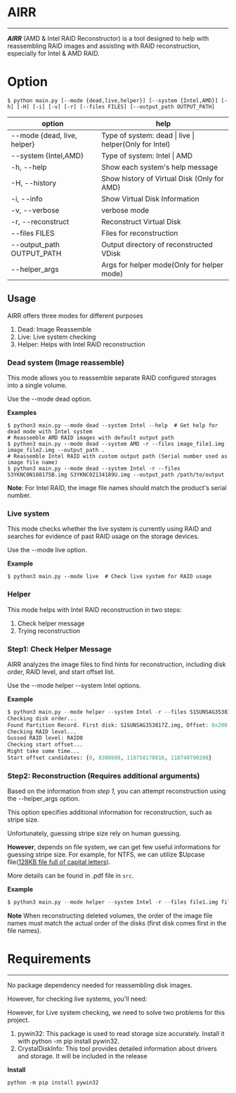 # AIRR
--------------
***AIRR*** (AMD & Intel RAID Reconstructor) is a tool designed to help with reassembling RAID images and assisting with RAID reconstruction, especially for Intel & AMD RAID.


# Option
```
$ python main.py [--mode {dead,live,helper}] [--system {Intel,AMD}] [-h] [-H] [-i] [-v] [-r] [--files FILES] [--output_path OUTPUT_PATH]
```
|option|help|
|------|----|       
| --mode {dead, live, helper}         | Type of system: dead \| live \| helper(Only for Intel) |
| --system {Intel,AMD}          |Type of system: Intel \| AMD|
| -h, --help                    |Show each system's help message|
| -H, --history                 |Show history of Virtual Disk (Only for AMD)|
| -i, --info                    |Show Virtual Disk Information|
| -v, --verbose                 |verbose mode|
| -r, --reconstruct             |Reconstruct Virtual Disk|
| --files FILES                 |Files for reconstruction|
| --output_path OUTPUT_PATH     |Output directory of reconstructed VDisk|
| --helper_args                 | Args for helper mode(Only for helper mode)|

## Usage
AIRR offers three modes for different purposes

1. Dead: Image Reassemble
2. Live: Live system checking
3. Helper: Helps with Intel RAID reconstruction


### Dead system (Image reassemble)
This mode allows you to reassemble separate RAID configured storages into a single volume.

Use the --mode dead option.

**Examples**
```
$ python3 main.py --mode dead --system Intel --help  # Get help for dead mode with Intel system
# Reassemble AMD RAID images with default output path
$ python3 main.py --mode dead --system AMD -r --files image_file1.img image_file2.img --output_path .  
# Reassemble Intel RAID with custom output path (Serial number used as image file name)
$ python3 main.py --mode dead --system Intel -r --files S3YKNC0N108175B.img S3YKNC0Z134189U.img --output_path /path/to/output  
```
**Note**: For Intel RAID, the image file names should match the product's serial number.


### Live system
This mode checks whether the live system is currently using RAID and searches for evidence of past RAID usage on the storage devices.

Use the --mode live option.

**Example**
```
$ python3 main.py --mode live  # Check live system for RAID usage
```

### Helper 
This mode helps with Intel RAID reconstruction in two steps:

1. Check helper message
2. Trying reconstruction

### Step1: Check Helper Message

AIRR analyzes the image files to find hints for reconstruction, including disk order, RAID level, and start offset list. 

Use the --mode helper --system Intel options.

**Example**
```python
$ python3 main.py --mode helper --system Intel -r --files S1SUNSAG353817Z.img S3YKNC0Z134189U.img
Checking disk order...
Found Partition Record. First disk: S1SUNSAG353817Z.img, Offset: 0x200
Checking RAID level...
Gussed RAID level: RAID0
Checking start offset...
Might take some time...
Start offset candidates: {0, 8388608, 118758178816, 118749790208}
```

### Step2: Reconstruction (Requires additional arguments)
Based on the information from *step 1*, you can attempt reconstruction using the --helper_args option. 

This option specifies additional information for reconstruction, such as stripe size.

Unfortunately, guessing stripe size rely on human guessing.

**However**, depends on file system, we can get few useful informations for guessing stripe size.
For example, for NTFS, we can utilize $Upcase file([128KB file full of capital letters](https://flatcap.github.io/linux-ntfs/ntfs/files/upcase.html)).

More details can be found in .pdf file in `src`.

**Example**
```python
$ python3 main.py --mode helper --system Intel -r --files file1.img file2.img --helper_args 65536 0 118749790208 0
```
**Note**
When reconstructing deleted volumes, 
the order of the image file names must match the actual order of the disks (first disk comes first in the file names).

# Requirements
--------------
No package dependency needed for reassembling disk images.

However, for checking live systems, you'll need:

However, for Live system checking, we need to solve two problems for this project.

1. pywin32: This package is used to read storage size accurately. Install it with python -m pip install pywin32.
2. CrystalDiskInfo: This tool provides detailed information about drivers and storage. It will be included in the release

**Install**
```
python -m pip install pywin32
```
